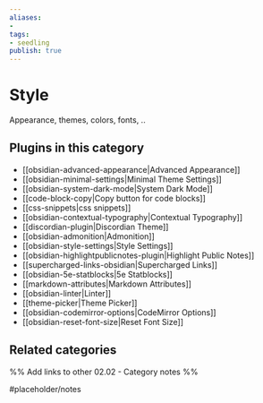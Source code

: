 ```yaml
---
aliases:
- 
tags: 
- seedling 
publish: true
---
```



# Style

Appearance, themes, colors, fonts, ..

## Plugins in this category

- [[obsidian-advanced-appearance|Advanced Appearance]]
- [[obsidian-minimal-settings|Minimal Theme Settings]]
- [[obsidian-system-dark-mode|System Dark Mode]]
- [[code-block-copy|Copy button for code blocks]]
- [[css-snippets|css snippets]]
- [[obsidian-contextual-typography|Contextual Typography]]
- [[discordian-plugin|Discordian Theme]]
- [[obsidian-admonition|Admonition]]
- [[obsidian-style-settings|Style Settings]]
- [[obsidian-highlightpublicnotes-plugin|Highlight Public Notes]]
- [[supercharged-links-obsidian|Supercharged Links]]
- [[obsidian-5e-statblocks|5e Statblocks]]
- [[markdown-attributes|Markdown Attributes]]
- [[obsidian-linter|Linter]]
- [[theme-picker|Theme Picker]]
- [[obsidian-codemirror-options|CodeMirror Options]]
- [[obsidian-reset-font-size|Reset Font Size]]

## Related categories

%% Add links to other 02.02 - Category notes %%

#placeholder/notes